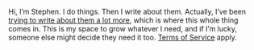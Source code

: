 Hi, I’m Stephen. I do things. Then I write about them. Actually, I’ve been [trying to write about them a lot more](https://joelhooks.com/on-writing-more), which is where this whole thing comes in. This is my space to grow whatever I need, and if I’m lucky, someone else might decide they need it too. [Terms of Service](https://www.swyx.io/digital-garden-tos/) apply.